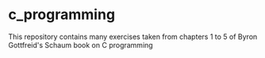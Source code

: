 # c_programming
This repository contains many exercises taken from chapters 1 to 5 of Byron Gottfreid's Schaum book on C programming
